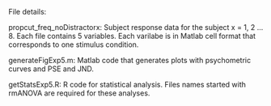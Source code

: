 File details:

propcut_freq_noDistractorx: Subject response data for the subject x = 1, 2 ... 8. Each file contains 5 variables. Each varilabe is in Matlab cell format that corresponds to one stimulus condition.

generateFigExp5.m: Matlab code that generates plots with psychometric curves and PSE and JND.

getStatsExp5.R: R code for statistical analysis. Files names started with rmANOVA are required for these analyses.

